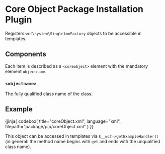 # Core Object Package Installation Plugin

Registers `wcf\system\SingletonFactory` objects to be accessible in templates.

## Components

Each item is described as a `<coreobject>` element with the mandatory element `objectname`.

### `<objectname>`

The fully qualified class name of the class.

## Example

{jinja{ codebox(
  title="coreObject.xml",
  language="xml",
  filepath="package/pip/coreObject.xml"
) }}

This object can be accessed in templates via `$__wcf->getExampleHandler()` (in general: the method name begins with `get` and ends with the unqualified class name).
